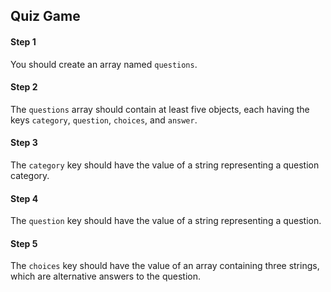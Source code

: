 ## Quiz Game

#### Step 1

You should create an array named `questions`.

#### Step 2

The `questions` array should contain at least five objects, each having the keys `category`, `question`, `choices`, and `answer`.

#### Step 3

The `category` key should have the value of a string representing a question category.

#### Step 4

The `question` key should have the value of a string representing a question.

#### Step 5

The `choices` key should have the value of an array containing three strings, which are alternative answers to the question.
